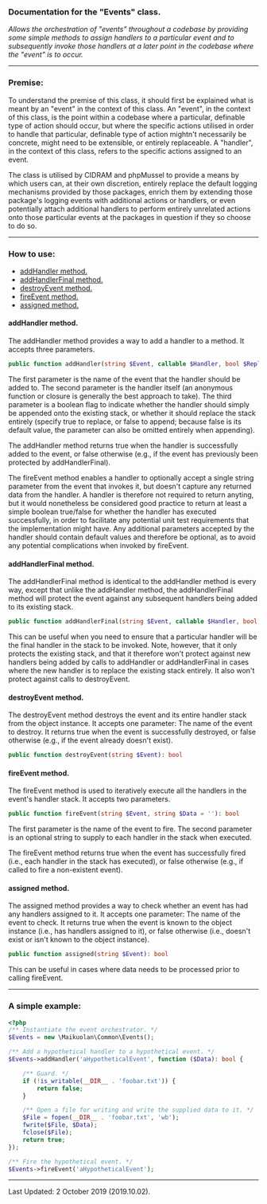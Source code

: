 ### Documentation for the "Events" class.

*Allows the orchestration of "events" throughout a codebase by providing some simple methods to assign handlers to a particular event and to subsequently invoke those handlers at a later point in the codebase where the "event" is to occur.*

---


### Premise:

To understand the premise of this class, it should first be explained what is meant by an "event" in the context of this class. An "event", in the context of this class, is the point within a codebase where a particular, definable type of action should occur, but where the specific actions utilised in order to handle that particular, definable type of action mightn't necessarily be concrete, might need to be extensible, or entirely replaceable. A "handler", in the context of this class, refers to the specific actions assigned to an event.

The class is utilised by CIDRAM and phpMussel to provide a means by which users can, at their own discretion, entirely replace the default logging mechanisms provided by those packages, enrich them by extending those package's logging events with additional actions or handlers, or even potentially attach additional handlers to perform entirely unrelated actions onto those particular events at the packages in question if they so choose to do so.

---


### How to use:

- [addHandler method.](#addhandler-method)
- [addHandlerFinal method.](#addhandlerfinal-method)
- [destroyEvent method.](#destroyevent-method)
- [fireEvent method.](#fireevent-method)
- [assigned method.](#assigned-method)

#### addHandler method.

The addHandler method provides a way to add a handler to a method. It accepts three parameters.

```PHP
public function addHandler(string $Event, callable $Handler, bool $Replace = false): bool
```

The first parameter is the name of the event that the handler should be added to. The second parameter is the handler itself (an anonymous function or closure is generally the best approach to take). The third parameter is a boolean flag to indicate whether the handler should simply be appended onto the existing stack, or whether it should replace the stack entirely (specify true to replace, or false to append; because false is its default value, the parameter can also be omitted entirely when appending).

The addHandler method returns true when the handler is successfully added to the event, or false otherwise (e.g., if the event has previously been protected by addHandlerFinal).

The fireEvent method enables a handler to optionally accept a single string parameter from the event that invokes it, but doesn't capture any returned data from the handler. A handler is therefore not required to return anyting, but it would nonetheless be considered good practice to return at least a simple boolean true/false for whether the handler has executed successfully, in order to facilitate any potential unit test requirements that the implementation might have. Any additional parameters accepted by the handler should contain default values and therefore be optional, as to avoid any potential complications when invoked by fireEvent.

#### addHandlerFinal method.

The addHandlerFinal method is identical to the addHandler method is every way, except that unlike the addHandler method, the addHandlerFinal method will protect the event against any subsequent handlers being added to its existing stack.

```PHP
public function addHandlerFinal(string $Event, callable $Handler, bool $Replace = false): bool
```

This can be useful when you need to ensure that a particular handler will be the final handler in the stack to be invoked. Note, however, that it only protects the existing stack, and that it therefore won't protect against new handlers being added by calls to addHandler or addHandlerFinal in cases where the new handler is to replace the existing stack entirely. It also won't protect against calls to destroyEvent.

#### destroyEvent method.

The destroyEvent method destroys the event and its entire handler stack from the object instance. It accepts one parameter: The name of the event to destroy. It returns true when the event is successfully destroyed, or false otherwise (e.g., if the event already doesn't exist).

```PHP
public function destroyEvent(string $Event): bool
```

#### fireEvent method.

The fireEvent method is used to iteratively execute all the handlers in the event's handler stack. It accepts two parameters.

```PHP
public function fireEvent(string $Event, string $Data = ''): bool
```

The first parameter is the name of the event to fire. The second parameter is an optional string to supply to each handler in the stack when executed.

The fireEvent method returns true when the event has successfully fired (i.e., each handler in the stack has executed), or false otherwise (e.g., if called to fire a non-existent event).

#### assigned method.

The assigned method provides a way to check whether an event has had any handlers assigned to it. It accepts one parameter: The name of the event to check. It returns true when the event is known to the object instance (i.e., has handlers assigned to it), or false otherwise (i.e., doesn't exist or isn't known to the object instance).

```PHP
public function assigned(string $Event): bool
```

This can be useful in cases where data needs to be processed prior to calling fireEvent.

---


### A simple example:

```PHP
<?php
/** Instantiate the event orchestrator. */
$Events = new \Maikuolan\Common\Events();

/** Add a hypothetical handler to a hypothetical event. */
$Events->addHandler('aHypotheticalEvent', function ($Data): bool {

    /** Guard. */
    if (!is_writable(__DIR__ . 'foobar.txt')) {
        return false;
    }

    /** Open a file for writing and write the supplied data to it. */
    $File = fopen(__DIR__ . 'foobar.txt', 'wb');
    fwrite($File, $Data);
    fclose($File);
    return true;
});

/** Fire the hypothetical event. */
$Events->fireEvent('aHypotheticalEvent');
```

---


Last Updated: 2 October 2019 (2019.10.02).
